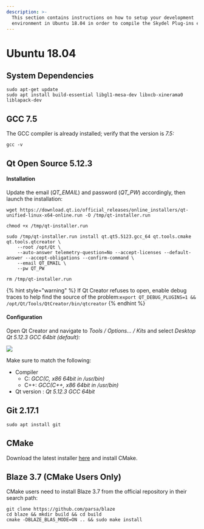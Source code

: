 ```yaml
---
description: >-
  This section contains instructions on how to setup your development
  environment in Ubuntu 18.04 in order to compile the Skydel Plug-ins examples.
---
```


# Ubuntu 18.04

## System Dependencies

```
sudo apt-get update
sudo apt install build-essential libgl1-mesa-dev libxcb-xinerama0 liblapack-dev
```

## GCC 7.5

The GCC compiler is already installed; verify that the version is _7.5:_

```
gcc -v
```

## Qt Open Source 5.12.3

#### Installation

Update the email (_QT\_EMAIL_) and password (_QT\_PW_) accordingly, then launch the installation:

```
wget https://download.qt.io/official_releases/online_installers/qt-unified-linux-x64-online.run -O /tmp/qt-installer.run

chmod +x /tmp/qt-installer.run

sudo /tmp/qt-installer.run install qt.qt5.5123.gcc_64 qt.tools.cmake qt.tools.qtcreator \
    --root /opt/Qt \
    --auto-answer telemetry-question=No --accept-licenses --default-answer --accept-obligations --confirm-command \
    --email QT_EMAIL \
    --pw QT_PW

rm /tmp/qt-installer.run
```

{% hint style="warning" %}
If Qt Creator refuses to open, enable debug traces to help find the source of the problem:`export QT_DEBUG_PLUGINS=1 && /opt/Qt/Tools/QtCreator/bin/qtcreator`
{% endhint %}

#### Configuration

Open Qt Creator and navigate to _Tools / Options... / Kits_ and select _Desktop Qt 5.12.3 GCC 64bit (default):_

![](../.gitbook/assets/ub\_config\_qt\_1.png)

Make sure to match the following:

* Compiler
  * C: _GCC(C, x86 64bit in /usr/bin)_
  * C++: _GCC(C++, x86 64bit in /usr/bin)_
* Qt version : _Qt 5.12.3 GCC 64bit_

## Git 2.17.1

```
sudo apt install git
```

## CMake

Download the latest installer [here](https://cmake.org/download/) and install CMake.

## Blaze 3.7 (CMake Users Only)

CMake users need to install Blaze 3.7 from the official repository in their search path:

```
git clone https://github.com/parsa/blaze
cd blaze && mkdir build && cd build
cmake -DBLAZE_BLAS_MODE=ON .. && sudo make install
```
